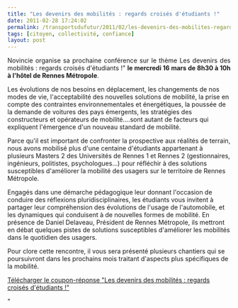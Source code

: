 ```yaml
---
title: "Les devenirs des mobilités : regards croisés d'étudiants !"
date: 2011-02-28 17:24:02
permalink: /transportsdufutur/2011/02/les-devenirs-des-mobilites-regards-croises-detudiants.html
tags: [citoyen, collectivité, confiance]
layout: post
---
```


<p style="text-align: justify">Novincie organise sa prochaine conférence sur le thème Les devenirs des mobilités : regards croisés d'étudiants !" <strong>le mercredi 16 mars de 8h30 à 10h à l'hôtel de Rennes Métropole</strong>.</p> <p style=""text-align: justify"">Les évolutions de nos besoins en déplacement, les changements de nos modes de vie, l'acceptabilité des nouvelles solutions de mobilité, la prise en compte des contraintes environnementales et énergétiques, la poussée de la demande de voitures des pays émergents, les stratégies des constructeurs et opérateurs de mobilité....sont autant de facteurs qui expliquent l'émergence d'un nouveau standard de mobilité. </p>  <!--more-->   <p style=""text-align: justify"">Parce qu'il est important de confronter la prospective aux réalités de terrain, nous avons mobilisé plus d'une centaine d'étudiants appartenant à plusieurs Masters 2 des Universités de Rennes 1 et Rennes 2 (gestionnaires, ingénieurs, politistes, psychologues...) pour réfléchir à des solutions susceptibles d'améliorer la mobilité des usagers sur le territoire de Rennes Métropole.</p> <p style=""text-align: justify"">Engagés dans une démarche pédagogique leur donnant l'occasion de conduire des réflexions pluridisciplinaires, les étudiants vous invitent à partager leur compréhension des évolutions de l'usage de l'automobile, et les dynamiques qui conduisent à de nouvelles formes de mobilité. En présence de Daniel Delaveau, Président de Rennes Métropole, ils mettront en débat quelques pistes de solutions susceptibles d'améliorer les mobilités dans le quotidien des usagers.</p> <p style=""text-align: justify"">Pour clore cette rencontre, il vous sera présenté plusieurs chantiers qui se poursuivront dans les prochains mois traitant d'aspects plus spécifiques de la mobilité.</p> <p><a href="https://gabrielplassat.github.io/transportsdufutur/wp-content/uploads/sites/6/2011/02/Novincie-1603-2011.pdf"" target=""_blank"">Télécharger le coupon-réponse "Les devenirs des mobilités : regards croisés d'étudiants !"</a></p>"
